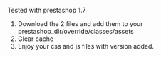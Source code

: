 Tested with prestashop 1.7

1) Download the 2 files and add them to your prestashop_dir/override/classes/assets
2) Clear cache
3) Enjoy your css and js files with version added.

